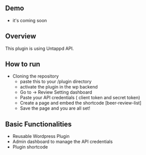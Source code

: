 
## Demo
- it's coming soon

## Overview 

This plugin is using Untappd API. 

## How to run 
- Cloning the repository
  - paste this to your /plugin directory
  - activate the plugin in the wp backend
  - Go to -> Review Setting dashboard
  - Paste your API credentials ( client token and secret token)
  - Create a page and embed the shortcode [beer-review-list]
  - Save the page and you are all set!
 
## Basic Functionalities
- Reusable Wordpress Plugin
- Admin dashboard to manage the API credentials
- Plugin shortcode
